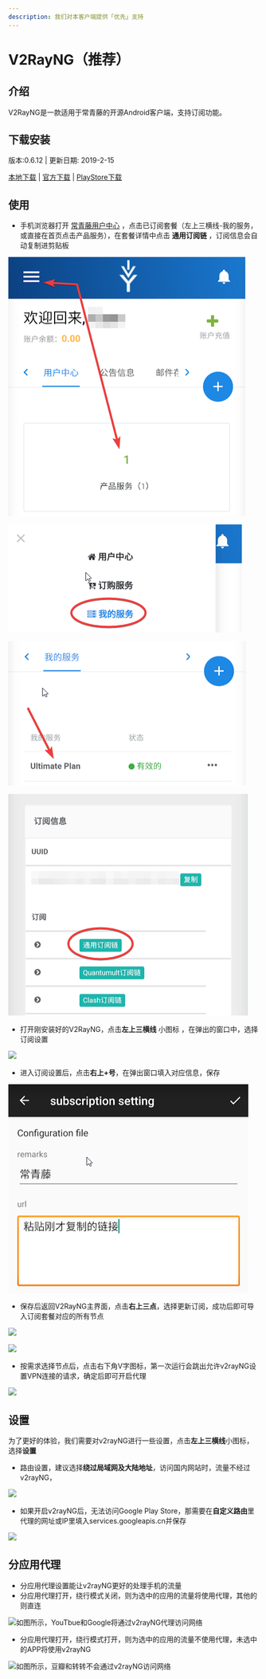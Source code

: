 ```yaml
---
description: 我们对本客户端提供「优先」支持
---
```


# V2RayNG（推荐）

## 介绍

V2RayNG是一款适用于常青藤的开源Android客户端，支持订阅功能。

## 下载安装

版本:0.6.12 \| 更新日期: 2019-2-15

[本地下载](https://ivynet.fun/dl.php?type=d&id=14) \| [官方下载](https://github.com/2dust/v2rayNG/releases/download/0.6.7/app-universal-release.apk) \| [PlayStore下载](https://play.google.com/store/apps/details?id=com.v2ray.ang)

## 使用

* 手机浏览器打开 [常青藤用户中心](https://ivynet.fun/clientarea.php) ，点击已订阅套餐（左上三横线-我的服务，或直接在首页点击产品服务），在套餐详情中点击 **通用订阅链** ，订阅信息会自动复制进剪贴板

![](../../.gitbook/assets/image%20%2825%29.png)

![](../../.gitbook/assets/image%20%2810%29.png)

![](../../.gitbook/assets/image%20%2853%29.png)

![](../../.gitbook/assets/image%20%2849%29.png)

* 打开刚安装好的V2RayNG，点击**左上三横线** 小图标 ，在弹出的窗口中，选择订阅设置

![](../../.gitbook/assets/image-21.png)

* 进入订阅设置后，点击**右上+号**，在弹出窗口填入对应信息，保存

![](../../.gitbook/assets/image%20%2824%29.png)

* 保存后返回V2RayNG主界面，点击**右上三点**，选择更新订阅，成功后即可导入订阅套餐对应的所有节点

![](../../.gitbook/assets/image-44.png)

![](../../.gitbook/assets/image-82.png)

* 按需求选择节点后，点击右下角V字图标，第一次运行会跳出允许v2rayNG设置VPN连接的请求，确定后即可开启代理

![](../../.gitbook/assets/image-62.png)

## 设置

为了更好的体验，我们需要对v2rayNG进行一些设置，点击**左上三横线**小图标，选择**设置**

* 路由设置，建议选择**绕过局域网及大陆地址**，访问国内网站时，流量不经过v2rayNG，

![](../../.gitbook/assets/image-42.png)

* 如果开启v2rayNG后，无法访问Google Play Store，那需要在**自定义路由**里代理的网址或IP里填入services.googleapis.cn并保存

![](../../.gitbook/assets/image-52.png)

## 分应用代理

* 分应用代理设置能让v2rayNG更好的处理手机的流量
* 分应用代理打开，绕行模式关闭，则为选中的应用的流量将使用代理，其他的则直连

![&#x5982;&#x56FE;&#x6240;&#x793A;&#xFF0C;YouTbue&#x548C;Google&#x5C06;&#x901A;&#x8FC7;v2rayNG&#x4EE3;&#x7406;&#x8BBF;&#x95EE;&#x7F51;&#x7EDC;](../../.gitbook/assets/image-9.png)

* 分应用代理打开，绕行模式打开，则为选中的应用的流量不使用代理，未选中的APP将使用v2rayNG

![&#x5982;&#x56FE;&#x6240;&#x793A;&#xFF0C;&#x8C46;&#x74E3;&#x548C;&#x8F6C;&#x8F6C;&#x4E0D;&#x4F1A;&#x901A;&#x8FC7;v2rayNG&#x8BBF;&#x95EE;&#x7F51;&#x7EDC;](../../.gitbook/assets/image-60.png)

